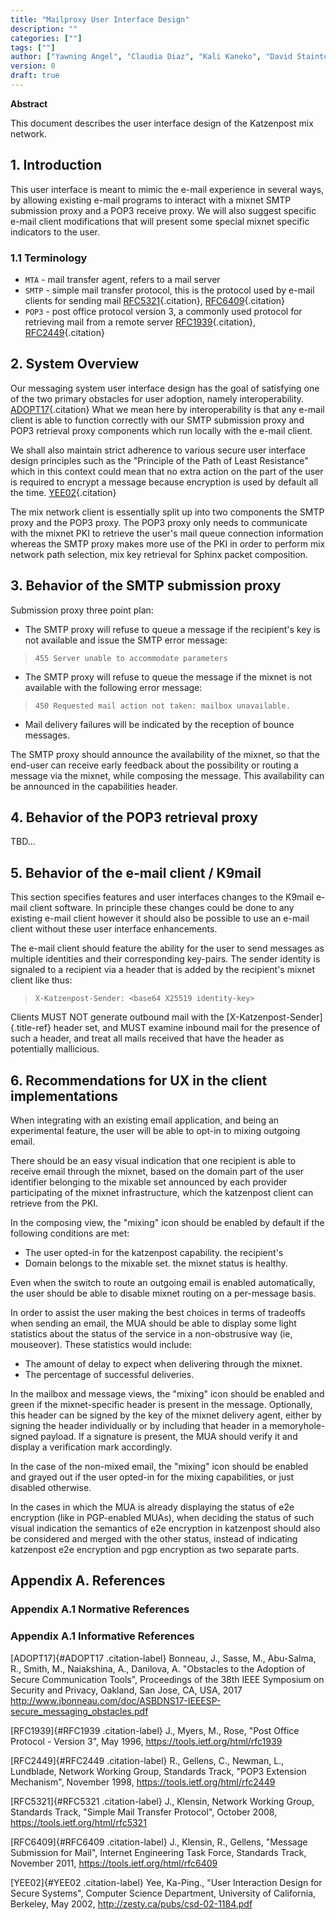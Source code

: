 ```yaml
---
title: "Mailproxy User Interface Design"
description: ""
categories: [""]
tags: [""]
author: ["Yawning Angel", "Claudia Diaz", "Kali Kaneko", "David Stainton"]
version: 0
draft: true
---
```


**Abstract**

This document describes the user interface design of the Katzenpost mix
network.

## 1. Introduction

This user interface is meant to mimic the e-mail experience in several
ways, by allowing existing e-mail programs to interact with a mixnet
SMTP submission proxy and a POP3 receive proxy. We will also suggest
specific e-mail client modifications that will present some special
mixnet specific indicators to the user.

### 1.1 Terminology

- `MTA` - mail transfer agent, refers to a mail server
- `SMTP` - simple mail transfer protocol, this is the protocol used by e-mail clients for sending mail [RFC5321](#RFC5321){.citation}, [RFC6409](#RFC6409){.citation}
- `POP3` - post office protocol version 3, a commonly used protocol for retrieving mail from a remote server [RFC1939](#RFC1939){.citation}, [RFC2449](#RFC2449){.citation}

## 2. System Overview

Our messaging system user interface design has the goal of satisfying
one of the two primary obstacles for user adoption, namely
interoperability. [ADOPT17](#ADOPT17){.citation} What we mean here
by interoperability is that any e-mail client is able to function
correctly with our SMTP submission proxy and POP3 retrieval proxy
components which run locally with the e-mail client.

We shall also maintain strict adherence to various secure user
interface design principles such as the "Principle of the Path of
Least Resistance" which in this context could mean that no extra
action on the part of the user is required to encrypt a message
because encryption is used by default all the time.
[YEE02](#YEE02){.citation}

The mix network client is essentially split up into two components the
SMTP proxy and the POP3 proxy. The POP3 proxy only needs to
communicate with the mixnet PKI to retrieve the user\'s mail queue
connection information whereas the SMTP proxy makes more use of the
PKI in order to perform mix network path selection, mix key retrieval
for Sphinx packet composition.

## 3. Behavior of the SMTP submission proxy

Submission proxy three point plan:

- The SMTP proxy will refuse to queue a message if the recipient's key is not available and issue the SMTP error message:

> `455 Server unable to accommodate parameters`

- The SMTP proxy will refuse to queue the message if the mixnet is not available with the following error message:

> `450 Requested mail action not taken: mailbox unavailable.`

- Mail delivery failures will be indicated by the reception of bounce messages.

The SMTP proxy should announce the availability of the mixnet, so
that the end-user can receive early feedback about the possibility or
routing a message via the mixnet, while composing the message. This
availability can be announced in the capabilities header.

## 4. Behavior of the POP3 retrieval proxy

TBD...

## 5. Behavior of the e-mail client / K9mail

This section specifies features and user interfaces changes to the
K9mail e-mail client software. In principle these changes could be
done to any existing e-mail client however it should also be possible
to use an e-mail client without these user interface enhancements.

The e-mail client should feature the ability for the user to send
messages as multiple identities and their corresponding key-pairs. The
sender identity is signaled to a recipient via a header that is added
by the recipient's mixnet client like thus:

> `X-Katzenpost-Sender: <base64 X25519 identity-key>`

Clients MUST NOT generate outbound mail with the
[X-Katzenpost-Sender]{.title-ref} header set, and MUST examine inbound
mail for the presence of such a header, and treat all mails received
that have the header as potentially mallicious.

## 6. Recommendations for UX in the client implementations

When integrating with an existing email application, and being an
experimental feature, the user will be able to opt-in to mixing
outgoing email.

There should be an easy visual indication that one recipient is able
to receive email through the mixnet, based on the domain part of the
user identifier belonging to the mixable set announced by each
provider participating of the mixnet infrastructure, which the
katzenpost client can retrieve from the PKI.

In the composing view, the "mixing" icon should be enabled by
default if the following conditions are met:

- The user opted-in for the katzenpost capability. the recipient's
- Domain belongs to the mixable set. the mixnet status is healthy.

Even when the switch to route an outgoing email is enabled
automatically, the user should be able to disable mixnet routing on a
per-message basis.

In order to assist the user making the best choices in terms of
tradeoffs when sending an email, the MUA should be able to display
some light statistics about the status of the service in a
non-obstrusive way (ie, mouseover). These statistics would include:

- The amount of delay to expect when delivering through the mixnet.
- The percentage of successful deliveries.

In the mailbox and message views, the "mixing" icon should be
enabled and green if the mixnet-specific header is present in the
message. Optionally, this header can be signed by the key of the
mixnet delivery agent, either by signing the header individually or by
including that header in a memoryhole-signed payload. If a signature
is present, the MUA should verify it and display a verification mark
accordingly.

In the case of the non-mixed email, the "mixing" icon should be
enabled and grayed out if the user opted-in for the mixing
capabilities, or just disabled otherwise.

In the cases in which the MUA is already displaying the status of e2e
encryption (like in PGP-enabled MUAs), when deciding the status of
such visual indication the semantics of e2e encryption in katzenpost
should also be considered and merged with the other status, instead of
indicating katzenpost e2e encryption and pgp encryption as two
separate parts.

## Appendix A. References

### Appendix A.1 Normative References

### Appendix A.1 Informative References

[ADOPT17]{#ADOPT17 .citation-label}
Bonneau, J., Sasse, M., Abu-Salma, R., Smith, M., Naiakshina, A., Danilova, A.
"Obstacles to the Adoption of Secure Communication Tools",
Proceedings of the 38th IEEE Symposium on Security and Privacy, Oakland, San Jose, CA, USA,
2017
http://www.jbonneau.com/doc/ASBDNS17-IEEESP-secure_messaging_obstacles.pdf

[RFC1939]{#RFC1939 .citation-label}
J., Myers, M., Rose,
"Post Office Protocol - Version 3",
May 1996, 
https://tools.ietf.org/html/rfc1939

[RFC2449]{#RFC2449 .citation-label}
R., Gellens, C., Newman, L., Lundblade, Network Working Group,
Standards Track,
"POP3 Extension Mechanism",
November 1998,
https://tools.ietf.org/html/rfc2449

[RFC5321]{#RFC5321 .citation-label}
J., Klensin, Network Working Group, Standards Track,
"Simple Mail Transfer Protocol",
October 2008,
https://tools.ietf.org/html/rfc5321

[RFC6409]{#RFC6409 .citation-label}
J., Klensin, R., Gellens,
"Message Submission for Mail",
Internet Engineering Task Force, Standards Track,
November 2011,
https://tools.ietf.org/html/rfc6409

[YEE02]{#YEE02 .citation-label}
Yee, Ka-Ping.,
"User Interaction Design for Secure Systems",
Computer Science Department, University of California, Berkeley,
May 2002,
http://zesty.ca/pubs/csd-02-1184.pdf

